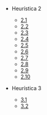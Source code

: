 - Heurística 2

  - [2.1](heuristica-2/2-1.md)
  - [2.2](heuristica-2/2-2.md)
  - [2.3](heuristica-2/2-3.md)
  - [2.4](heuristica-2/2-4.md)
  - [2.5](heuristica-2/2-5.md)
  - [2.6](heuristica-2/2-6.md)
  - [2.7](heuristica-2/2-7.md)
  - [2.8](heuristica-2/2-8.md)
  - [2.9](heuristica-2/2-9.md)
  - [2.10](heuristica-2/2-10.md)

- Heurística 3

  - [3.1](heuristica-3/3-1.md)
  - [3.2](heuristica-3/3-2.md)

